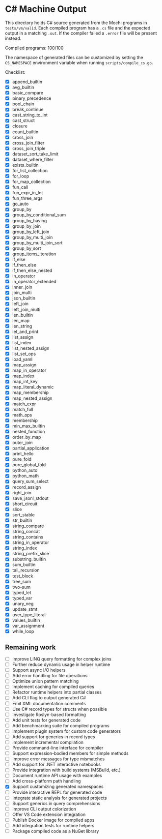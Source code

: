 # C# Machine Output

This directory holds C# source generated from the Mochi programs in `tests/vm/valid`. Each compiled program has a `.cs` file and the expected output in a matching `.out`. If the compiler failed a `.error` file will be present instead.

Compiled programs: 100/100

The namespace of generated files can be customized by setting the `CS_NAMESPACE` environment variable when running `scripts/compile_cs.go`.

Checklist:

- [x] append_builtin
- [x] avg_builtin
- [x] basic_compare
- [x] binary_precedence
- [x] bool_chain
- [x] break_continue
- [x] cast_string_to_int
- [x] cast_struct
- [x] closure
- [x] count_builtin
- [x] cross_join
- [x] cross_join_filter
- [x] cross_join_triple
- [x] dataset_sort_take_limit
- [x] dataset_where_filter
- [x] exists_builtin
- [x] for_list_collection
- [x] for_loop
- [x] for_map_collection
- [x] fun_call
- [x] fun_expr_in_let
- [x] fun_three_args
- [x] go_auto
- [x] group_by
- [x] group_by_conditional_sum
- [x] group_by_having
- [x] group_by_join
- [x] group_by_left_join
- [x] group_by_multi_join
- [x] group_by_multi_join_sort
- [x] group_by_sort
- [x] group_items_iteration
- [x] if_else
- [x] if_then_else
- [x] if_then_else_nested
- [x] in_operator
- [x] in_operator_extended
- [x] inner_join
- [x] join_multi
- [x] json_builtin
- [x] left_join
- [x] left_join_multi
- [x] len_builtin
- [x] len_map
- [x] len_string
- [x] let_and_print
- [x] list_assign
- [x] list_index
- [x] list_nested_assign
- [x] list_set_ops
- [x] load_yaml
- [x] map_assign
- [x] map_in_operator
- [x] map_index
- [x] map_int_key
- [x] map_literal_dynamic
- [x] map_membership
- [x] map_nested_assign
- [x] match_expr
- [x] match_full
- [x] math_ops
- [x] membership
- [x] min_max_builtin
- [x] nested_function
- [x] order_by_map
- [x] outer_join
- [x] partial_application
- [x] print_hello
- [x] pure_fold
- [x] pure_global_fold
- [x] python_auto
- [x] python_math
- [x] query_sum_select
- [x] record_assign
- [x] right_join
- [x] save_jsonl_stdout
- [x] short_circuit
- [x] slice
- [x] sort_stable
- [x] str_builtin
- [x] string_compare
- [x] string_concat
- [x] string_contains
- [x] string_in_operator
- [x] string_index
- [x] string_prefix_slice
- [x] substring_builtin
- [x] sum_builtin
- [x] tail_recursion
- [x] test_block
- [x] tree_sum
- [x] two-sum
- [x] typed_let
- [x] typed_var
- [x] unary_neg
- [x] update_stmt
- [x] user_type_literal
- [x] values_builtin
- [x] var_assignment
- [x] while_loop

## Remaining work
- [ ] Improve LINQ query formatting for complex joins
- [ ] Further reduce dynamic usage in helper runtime
- [ ] Support async I/O helpers
- [ ] Add error handling for file operations
- [ ] Optimize union pattern matching
- [ ] Implement caching for compiled queries
- [ ] Refactor runtime helpers into partial classes
- [ ] Add CLI flag to output generated C#
- [ ] Emit XML documentation comments
- [ ] Use C# record types for structs when possible
- [ ] Investigate Roslyn-based formatting
- [ ] Add unit tests for generated code
- [ ] Add benchmarking suite for compiled programs
- [ ] Implement plugin system for custom code generators
- [ ] Add support for generics in record types
- [ ] Implement incremental compilation
- [ ] Provide command-line interface for compiler
- [ ] Support expression-bodied members for simple methods
- [ ] Improve error messages for type mismatches
- [ ] Add support for .NET interactive notebooks
- [ ] Provide integration with build systems (MSBuild, etc.)
- [ ] Document runtime API usage with examples
- [ ] Add cross-platform path handling
- [x] Support customizing generated namespaces
- [ ] Provide interactive REPL for generated code
- [ ] Integrate static analysis for generated projects
- [ ] Support generics in query comprehensions
- [ ] Improve CLI output colorization
- [ ] Offer VS Code extension integration
- [ ] Publish Docker image for compiled apps
- [ ] Add integration tests for runtime helpers
- [ ] Package compiled code as a NuGet library
